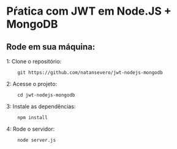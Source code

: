 # Pŕatica com JWT em Node.JS + MongoDB
## Rode em sua máquina:
1: Clone o repositório:
```
	git https://github.com/natansevero/jwt-nodejs-mongodb
```
2: Acesse o projeto:
```
	cd jwt-nodejs-mongodb
```
3: Instale as dependências:
```
	npm install
```
4: Rode o servidor:
```
	node server.js
```
